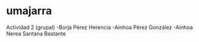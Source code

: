 # umajarra
Actividad 2 (grupal)
-Borja Pérez Herencia
-Ainhoa Pérez González
-Ainhoa Nerea Santana Bastante
